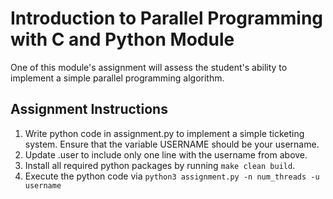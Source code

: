 # Introduction to Parallel Programming with C and Python Module
One of this module's assignment will assess the student's ability to implement a simple parallel programming algorithm.

## Assignment Instructions
1. Write python code in assignment.py to implement a simple ticketing system.  Ensure that the variable USERNAME should be your username.
2. Update .user to include only one line with the username from above.
3. Install all required python packages by running ```make clean build```.
4. Execute the python code via ```python3 assignment.py -n num_threads -u username```